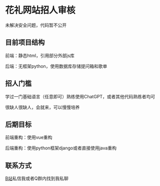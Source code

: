 # 花礼网站招人审核

未解决安全问题，代码暂不公开

## 目前项目结构

前端：静态html，引用部分外部js库

后端：无框架python，使用数据库存储提问箱和歌单

## 招人门槛

学过一门基础语言（任意即可）熟练使用ChatGPT，或者其他代码熟练者均可

很缺人很缺人，会就来，可以慢慢培养

## 后期目标

前端重构：使用vue重构

后端重构：使用python框架django或者直接使用java重构

## 联系方式

[B站](https://space.bilibili.com/351708822)私信我或者Q群内找到我私聊
